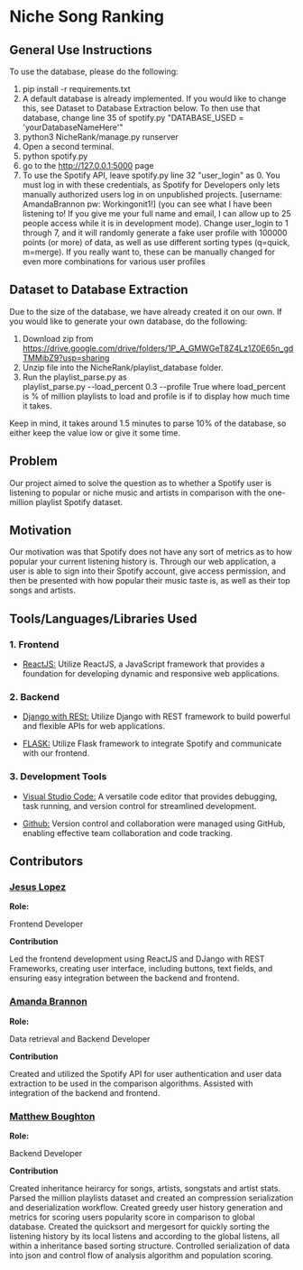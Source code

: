 # Niche Song Ranking

## General Use Instructions

To use the database, please do the following:
1. pip install -r requirements.txt
2. A default database is already implemented. If you would like to change this, see Dataset to Database Extraction below. To then use that database, change line 35 of spotify.py "DATABASE_USED = 'yourDatabaseNameHere'"
3. python3 NicheRank/manage.py runserver
4. Open a second terminal.
5. python spotify.py
6. go to the http://127.0.0.1:5000 page
7. To use the Spotify API, leave spotify.py line 32 "user_login" as 0. You must log in with these credentials, as Spotify for Developers only lets manually authorized users log in on unpublished projects. [username: AmandaBrannon pw: Workingonit1!] (you can see what I have been listening to! If you give me your full name and email, I can allow up to 25 people access while it is in development mode). Change user_login to 1 through 7, and it will randomly generate a fake user profile with 100000 points (or more) of data, as well as use different sorting types (q=quick, m=merge). If you really want to, these can be manually changed for even more combinations for various user profiles
## Dataset to Database Extraction

Due to the size of the database, we have already created it on our own. If you would like to generate your own database, do the following: 

1. Download zip from https://drive.google.com/drive/folders/1P_A_GMWGeT8Z4Lz1Z0E65n_gdTMMibZ9?usp=sharing
2. Unzip file into the NicheRank/playlist_database folder.
3. Run the playlist_parse.py as   
    playlist_parse.py --load_percent 0.3 --profile True 
    where load_percent is % of million playlists to load and profile is if to display how much time it takes.

Keep in mind, it takes around 1.5 minutes to parse 10% of the database, so either keep the value low or give it some time.

## Problem
Our project aimed to solve the question as to whether a Spotify user is listening to popular or niche music and artists in comparison with the one-million playlist Spotify dataset.

## Motivation
Our motivation was that Spotify does not have any sort of metrics as to how popular your current listening history is. Through our web application, a user is able to sign into their Spotify account, give access permission, and then be presented with how popular their music taste is, as well as their top songs and artists.


## Tools/Languages/Libraries Used

### 1. **Frontend**
- [ReactJS:](https://react.dev/) Utilize ReactJS, a JavaScript framework that provides a foundation for developing dynamic and responsive web applications.

### 2. **Backend**
- [Django with RESt:](https://www.django-rest-framework.org/)  Utilize Django with REST framework to build powerful and flexible APIs for web applications.

- [FLASK:](https://flask.palletsprojects.com/en/3.0.x/) Utilize Flask framework to integrate Spotify and communicate with our frontend.

### 3. **Development Tools**
- [Visual Studio Code:](https://code.visualstudio.com/) A versatile code editor that provides debugging, task running, and version control for streamlined development.

- [Github:](https://github.com/jlopezmarti20/NicheRank) Version control and collaboration were managed using GitHub, enabling effective team collaboration and code tracking.

## Contributors

### [Jesus Lopez](https://github.com/jlopezmarti20)  

**Role:** 

Frontend Developer

**Contribution**

Led the frontend development using ReactJS and DJango with REST Frameworks, creating user interface, including buttons, text fields, and ensuring easy integration between the backend and frontend. 



### [Amanda Brannon](https://github.com/AmandaBrannon)  

**Role:** 

Data retrieval and Backend Developer

**Contribution**

Created and utilized the Spotify API for user authentication and user data extraction to be used in the comparison algorithms. Assisted with integration of the backend and frontend.


### [Matthew Boughton](https://github.com/mattcattb)  

**Role:**

Backend Developer

**Contribution**

Created inheritance heirarcy for songs, artists, songstats and artist stats. Parsed the million playlists dataset and created an compression serialization and deserialization workflow. Created greedy user history generation and metrics for scoring users popularity score in comparison to global database. Created the quicksort and mergesort for quickly sorting the listening history by its local listens and according to the global listens, all within a inheritance based sorting structure. Controlled serialization of data into json and control flow of analysis algorithm and population scoring. 


